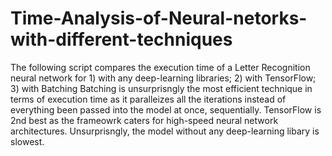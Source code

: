 # Time-Analysis-of-Neural-netorks-with-different-techniques
The following script compares the execution time of a Letter Recognition neural network for 1) with any deep-learning libraries; 2) with TensorFlow; 3) with Batching
Batching is unsurprisngly the most efficient technique in terms of execution time as it paralleizes all the iterations instead of everything been passed into the model at once, sequentially.
TensorFlow is 2nd best as the frameowrk caters for high-speed neural network architectures.
Unsurprisngly, the model without any deep-learning libary is slowest.
